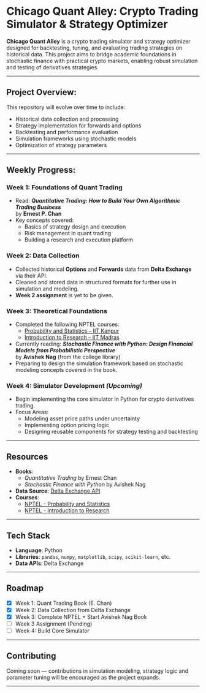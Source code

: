 # Chicago Quant Alley: Crypto Trading Simulator & Strategy Optimizer

**Chicago Quant Alley** is a crypto trading simulator and strategy optimizer designed for backtesting, tuning, and evaluating trading strategies on historical data. This project aims to bridge academic foundations in stochastic finance with practical crypto markets, enabling robust simulation and testing of derivatives strategies.

---

## Project Overview:

This repository will evolve over time to include:
- Historical data collection and processing
- Strategy implementation for forwards and options
- Backtesting and performance evaluation
- Simulation frameworks using stochastic models
- Optimization of strategy parameters

---

## Weekly Progress:

### Week 1: Foundations of Quant Trading  
- Read: _**Quantitative Trading: How to Build Your Own Algorithmic Trading Business**_  
  by **Ernest P. Chan**  
- Key concepts covered:
  - Basics of strategy design and execution
  - Risk management in quant trading
  - Building a research and execution platform

### Week 2: Data Collection  
- Collected historical **Options** and **Forwards** data from **Delta Exchange** via their API.
- Cleaned and stored data in structured formats for further use in simulation and modeling.
- **Week 2 assignment** is yet to be given.

### Week 3: Theoretical Foundations  
- Completed the following NPTEL courses:
  - [Probability and Statistics – IIT Kanpur](https://nptel.ac.in/courses/111104089)
  - [Introduction to Research – IIT Madras](https://nptel.ac.in/courses/109104104)
- Currently reading:
  _**Stochastic Finance with Python: Design Financial Models from Probabilistic Perspective**_  
  by **Avishek Nag** (from the college library)  
- Preparing to design the simulation framework based on stochastic modeling concepts covered in the book.

### Week 4: Simulator Development _(Upcoming)_
- Begin implementing the core simulator in Python for crypto derivatives trading.
- Focus Areas:
  - Modeling asset price paths under uncertainty
  - Implementing option pricing logic
  - Designing reusable components for strategy testing and backtesting

---

## Resources

- **Books**:
  - _Quantitative Trading_ by Ernest Chan
  - _Stochastic Finance with Python_ by Avishek Nag
- **Data Source**: [Delta Exchange API](https://www.delta.exchange/)
- **Courses**:
  - [NPTEL - Probability and Statistics](https://nptel.ac.in/courses/111104089)
  - [NPTEL - Introduction to Research](https://nptel.ac.in/courses/109104104)

---

## Tech Stack

- **Language**: Python  
- **Libraries**: `pandas`, `numpy`, `matplotlib`, `scipy`, `scikit-learn`, etc.  
- **Data APIs**: Delta Exchange

---

## Roadmap

- [x] Week 1: Quant Trading Book (E. Chan)
- [x] Week 2: Data Collection from Delta Exchange
- [x] Week 3: Complete NPTEL + Start Avishek Nag Book
- [ ] Week 3 Assignment (Pending)
- [ ] Week 4: Build Core Simulator

---

## Contributing

Coming soon — contributions in simulation modeling, strategy logic and parameter tuning will be encouraged as the project expands.

---
